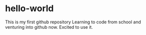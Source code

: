 # hello-world
This is my first github repository
Learning to code from school and venturing into github now. Excited to use it. 
